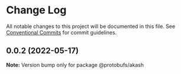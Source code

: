 # Change Log

All notable changes to this project will be documented in this file.
See [Conventional Commits](https://conventionalcommits.org) for commit guidelines.

## 0.0.2 (2022-05-17)

**Note:** Version bump only for package @protobufs/akash
